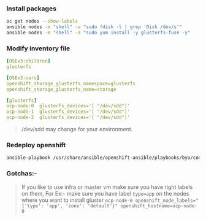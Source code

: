 
### Install packages 
```sh
oc get nodes --show-labels
ansible nodes -m "shell" -a "sudo fdisk -l | grep 'Disk /dev/s'"
ansible nodes -m "shell" -a "sudo yum install -y glusterfs-fuse -y"
```

### Modify inventory file
```yaml
[OSEv3:children]
glusterfs

[OSEv3:vars]
openshift_storage_glusterfs_namespace=glusterfs
openshift_storage_glusterfs_name=storage

[glusterfs]
ocp-node-0  glusterfs_devices='[ "/dev/sdd"]'
ocp-node-1  glusterfs_devices='[ "/dev/sdd"]'
ocp-node-2  glusterfs_devices='[ "/dev/sdd"]'
```
>  /dev/sdd may change for your environment.

### Redeploy openshift
```sh
ansible-playbook /usr/share/ansible/openshift-ansible/playbooks/byo/config.yml
```

### Gotchas:-
> If you like to use infra or master vm make sure you have right labels on them, For Ex:-  make sure you have label `type=app` on the nodes where you want to install gluster
```ocp-node-0 openshift_node_labels="{'type': 'app', 'zone': 'default'}" openshift_hostname=ocp-node-0```
